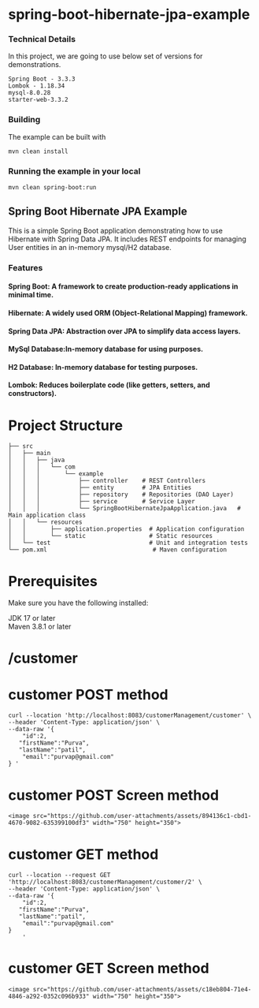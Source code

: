 # spring-boot-hibernate-jpa-example

### Technical Details
In this project, we are going to use below set of versions for demonstrations.

    Spring Boot - 3.3.3
    Lombok - 1.18.34
    mysql-8.0.28
    starter-web-3.3.2

### Building

The example can be built with
```shell
mvn clean install
```

### Running the example in your local
```shell
mvn clean spring-boot:run
```

## Spring Boot Hibernate JPA Example
This is a simple Spring Boot application demonstrating how to use Hibernate with Spring Data JPA. It includes REST endpoints for managing User entities in an in-memory mysql/H2 database.

### Features
#### Spring Boot: A framework to create production-ready applications in minimal time.<br>
#### Hibernate: A widely used ORM (Object-Relational Mapping) framework.<br>
#### Spring Data JPA: Abstraction over JPA to simplify data access layers.<br>
#### MySql Database:In-memory database for using  purposes.<br>
#### H2 Database: In-memory database for testing purposes.<br>
#### Lombok: Reduces boilerplate code (like getters, setters, and constructors).

# Project Structure

```shell
├── src
│   ├── main
│   │   ├── java
│   │   │   └── com
│   │   │       └── example
│   │   │           ├── controller    # REST Controllers
│   │   │           ├── entity        # JPA Entities
│   │   │           ├── repository    # Repositories (DAO Layer)
│   │   │           ├── service       # Service Layer
│   │   │           └── SpringBootHibernateJpaApplication.java   # Main application class
│   │   └── resources
│   │       ├── application.properties  # Application configuration
│   │       └── static                  # Static resources
│   └── test                            # Unit and integration tests
└── pom.xml                              # Maven configuration

```

# Prerequisites
Make sure you have the following installed:

JDK 17 or later<br>
Maven 3.8.1 or later

# /customer 
# customer POST method
```shell
curl --location 'http://localhost:8083/customerManagement/customer' \
--header 'Content-Type: application/json' \
--data-raw '{
    "id":2,
   "firstName":"Purva",
   "lastName":"patil",
    "email":"purvap@gmail.com"
} '
```
# customer POST Screen method
```shell
<image src="https://github.com/user-attachments/assets/894136c1-cbd1-4670-9082-635399100df3" width="750" height="350">
```
# customer GET method
```shell
curl --location --request GET 'http://localhost:8083/customerManagement/customer/2' \
--header 'Content-Type: application/json' \
--data-raw '{
    "id":2,
   "firstName":"Purva",
   "lastName":"patil",
    "email":"purvap@gmail.com"
}
    '
```
# customer GET Screen method
```shell
<image src="https://github.com/user-attachments/assets/c18eb804-71e4-4846-a292-0352c096b933" width="750" height="350">

```

